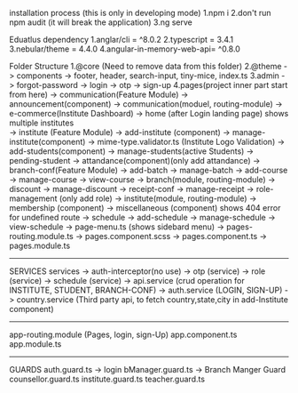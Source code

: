 installation process (this is only in developing mode)
1.npm i
2.don't run npm audit (it will break the application)
3.ng serve

Eduatlus dependency
1.anglar/cli = ^8.0.2
2.typescript = 3.4.1
3.nebular/theme = 4.4.0
4.angular-in-memory-web-api= ^0.8.0

Folder Structure
1.@core (Need to remove data from this folder)
2.@theme -> components -> footer, header, search-input, tiny-mice, index.ts
3.admin -> forgot-password
-> login
-> otp
-> sign-up
4.pages(project inner part start from here)
-> communication(Feature Module) -> announcement(component)
-> communication(moduel, routing-module)
-> e-commerce(Institute Dashboard)
-> home (after Login landing page) shows multiple institutes   
 -> institute (Feature Module)
-> add-institute (component) -> manage-institute(component)
-> mime-type.validator.ts (Institute Logo Validation)
-> add-students(component) -> manage-students(active Students)
-> pending-student
-> attandance(component)(only add attandance)
-> branch-conf(Feature Module)
-> add-batch -> manage-batch
-> add-course -> manage-course
-> view-course
-> branch(module, routing-module)
-> discount -> manage-discount
-> receipt-conf -> manage-receipt
-> role-management (only add role)
-> institute(module, routing-module)
-> membership (component)
-> miscellaneous (component) shows 404 error for undefined route
-> schedule -> add-schedule
-> manage-schedule
-> view-schedule
-> page-menu.ts (shows sidebard menu)
-> pages-routing.module.ts
-> pages.component.scss
-> pages.component.ts
-> pages.module.ts

---

SERVICES
services -> auth-interceptor(no use)
-> otp (service)
-> role (service)
-> schedule (service)
-> api.service (crud operation for INSTITUTE, STUDENT, BRANCH-CONF)
-> auth.service (LOGIN, SIGN-UP)
-> country.service (Third party api, to fetch country,state,city in add-Institute component)

---

app-routing.module (Pages, login, sign-Up)
app.component.ts
app.module.ts

---

GUARDS
auth.guard.ts -> login
bManager.guard.ts -> Branch Manger Guard
counsellor.guard.ts
institute.guard.ts
teacher.guard.ts
